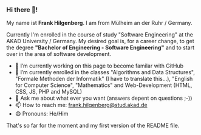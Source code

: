 ### Hi there 👋! 

My name ist <b>Frank Hilgenberg</b>. I am from Mülheim an der Ruhr / Germany. 

Currently I'm enrolled in the course of study "Software Engineering" at the AKAD University / Germany. My desired goal is, for a career change, to get the degree <b>"Bachelor of Engineering - Software Engineering"</b> and to start over in the area of software development.

- 🔭 I’m currently working on this page to become familar with GitHub 
- 🌱 I’m currently enrolled in the classes "Algorithms and Data Structures", "Formale Methoden der Informatik" (I have to translate this...), "English for Computer Science", "Mathematics" and Web-Development (HTML, CSS, JS, PHP and MySQL)
- 💬 Ask me about what ever you want (answers depent on questions ;-))
- 📫 How to reach me: frank.hilgenberg@stud.akad.de
- 😄 Pronouns: He/Him

That's so far for the moment and my first version of the README file.

<!--
**frahil003/frahil003** is a ✨ _special_ ✨ repository because its `README.md` (this file) appears on your GitHub profile.

Here are some ideas to get you started:

- 🔭 I’m currently working on ...
- 🌱 I’m currently learning ...
- 👯 I’m looking to collaborate on ...
- 🤔 I’m looking for help with ...
- 💬 Ask me about ...
- 📫 How to reach me: ...
- 😄 Pronouns: ...
- ⚡ Fun fact: ...
-->
